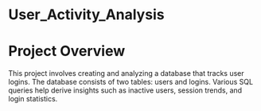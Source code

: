 # User_Activity_Analysis
# Project Overview
This project involves creating and analyzing a database that tracks user logins. The database consists of two tables: users and logins. Various SQL queries help derive insights such as inactive users, session trends, and login statistics.
